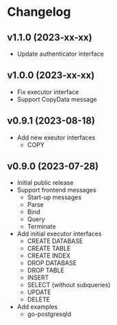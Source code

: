 # Changelog

## v1.1.0 (2023-xx-xx)
- Update authenticator interface

## v1.0.0 (2023-xx-xx)
- Fix executor interface
- Support CopyData message

## v0.9.1 (2023-08-18)
- Add new exeutor interfaces
  - COPY

## v0.9.0 (2023-07-28)
- Initial public release  
- Support frontend messages
  - Start-up messages
  - Parse
  - Bind
  - Query
  - Terminate
- Add initial executor interfaces
  - CREATE DATABASE
  - CREATE TABLE
  - CREATE INDEX
  - DROP DATABASE
  - DROP TABLE
  - INSERT
  - SELECT (without subqueries)
  - UPDATE
  - DELETE
- Add examples
  - go-postgresqld